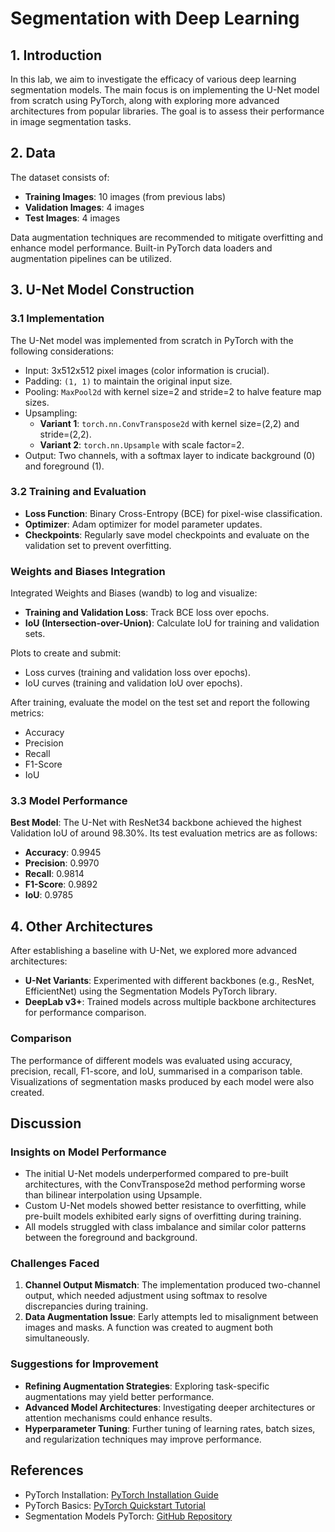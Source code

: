 # Segmentation with Deep Learning

## 1. Introduction

In this lab, we aim to investigate the efficacy of various deep learning segmentation models. The main focus is on implementing the U-Net model from scratch using PyTorch, along with exploring more advanced architectures from popular libraries. The goal is to assess their performance in image segmentation tasks.

## 2. Data

The dataset consists of:
- **Training Images**: 10 images (from previous labs)
- **Validation Images**: 4 images
- **Test Images**: 4 images

Data augmentation techniques are recommended to mitigate overfitting and enhance model performance. Built-in PyTorch data loaders and augmentation pipelines can be utilized.

## 3. U-Net Model Construction

### 3.1 Implementation

The U-Net model was implemented from scratch in PyTorch with the following considerations:
- Input: 3x512x512 pixel images (color information is crucial).
- Padding: `(1, 1)` to maintain the original input size.
- Pooling: `MaxPool2d` with kernel size=2 and stride=2 to halve feature map sizes.
- Upsampling: 
  - **Variant 1**: `torch.nn.ConvTranspose2d` with kernel size=(2,2) and stride=(2,2).
  - **Variant 2**: `torch.nn.Upsample` with scale factor=2.
- Output: Two channels, with a softmax layer to indicate background (0) and foreground (1).

### 3.2 Training and Evaluation

- **Loss Function**: Binary Cross-Entropy (BCE) for pixel-wise classification.
- **Optimizer**: Adam optimizer for model parameter updates.
- **Checkpoints**: Regularly save model checkpoints and evaluate on the validation set to prevent overfitting.

### Weights and Biases Integration

Integrated Weights and Biases (wandb) to log and visualize:
- **Training and Validation Loss**: Track BCE loss over epochs.
- **IoU (Intersection-over-Union)**: Calculate IoU for training and validation sets.

Plots to create and submit:
- Loss curves (training and validation loss over epochs).
- IoU curves (training and validation IoU over epochs).

After training, evaluate the model on the test set and report the following metrics:
- Accuracy
- Precision
- Recall
- F1-Score
- IoU

### 3.3 Model Performance

**Best Model**: The U-Net with ResNet34 backbone achieved the highest Validation IoU of around 98.30%. Its test evaluation metrics are as follows:
- **Accuracy**: 0.9945
- **Precision**: 0.9970
- **Recall**: 0.9814
- **F1-Score**: 0.9892
- **IoU**: 0.9785

## 4. Other Architectures

After establishing a baseline with U-Net, we explored more advanced architectures:
- **U-Net Variants**: Experimented with different backbones (e.g., ResNet, EfficientNet) using the Segmentation Models PyTorch library.
- **DeepLab v3+**: Trained models across multiple backbone architectures for performance comparison.

### Comparison

The performance of different models was evaluated using accuracy, precision, recall, F1-score, and IoU, summarised in a comparison table. Visualizations of segmentation masks produced by each model were also created.

## Discussion

### Insights on Model Performance

- The initial U-Net models underperformed compared to pre-built architectures, with the ConvTranspose2d method performing worse than bilinear interpolation using Upsample.
- Custom U-Net models showed better resistance to overfitting, while pre-built models exhibited early signs of overfitting during training.
- All models struggled with class imbalance and similar color patterns between the foreground and background.

### Challenges Faced

1. **Channel Output Mismatch**: The implementation produced two-channel output, which needed adjustment using softmax to resolve discrepancies during training.
2. **Data Augmentation Issue**: Early attempts led to misalignment between images and masks. A function was created to augment both simultaneously.

### Suggestions for Improvement

- **Refining Augmentation Strategies**: Exploring task-specific augmentations may yield better performance.
- **Advanced Model Architectures**: Investigating deeper architectures or attention mechanisms could enhance results.
- **Hyperparameter Tuning**: Further tuning of learning rates, batch sizes, and regularization techniques may improve performance.

## References

- PyTorch Installation: [PyTorch Installation Guide](https://pytorch.org/get-started/locally/)
- PyTorch Basics: [PyTorch Quickstart Tutorial](https://pytorch.org/tutorials/beginner/basics/quickstart_tutorial.html)
- Segmentation Models PyTorch: [GitHub Repository](https://github.com/qubvel-org/segmentation_models.pytorch)


